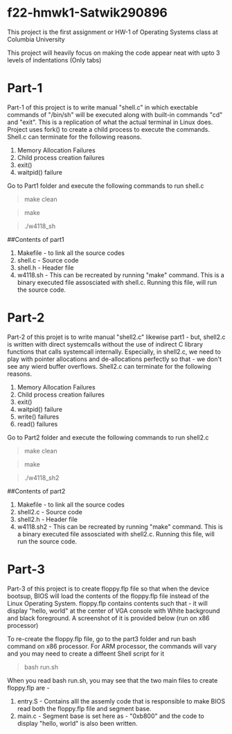 # f22-hmwk1-Satwik290896
This project is the first assignment or HW-1 of Operating Systems class at Columbia University

This project will heavily focus on making the code appear neat with upto 3 levels of indentations (Only tabs)

# Part-1

Part-1 of this project is to write manual "shell.c" in which exectable commands of "/bin/sh" will be executed along with built-in commands "cd" and "exit". This is a replication of what the actual terminal in Linux does. Project uses fork() to create a child process to execute the commands. Shell.c can terminate for the following reasons.

1. Memory Allocation Failures
2. Child process creation failures
3. exit()
4. waitpid() failure

Go to Part1 folder and execute the following commands to run shell.c
> make clean

> make

> ./w4118_sh

##Contents of part1
1. Makefile - to link all the source codes
2. shell.c - Source code
3. shell.h - Header file
4. w4118.sh - This can be recreated by running "make" command. This is a binary executed file assosciated with shell.c. Running this file, will run the source code.

# Part-2

Part-2 of this projet is to write manual "shell2.c" likewise part1 - but, shell2.c is written with direct systemcalls without the use of indirect C library functions that calls systemcall internally. Especially, in shell2.c, we need to play with pointer allocations and de-allocations perfectly so that - we don't see any wierd buffer overflows. Shell2.c can terminate for the following reasons.

1. Memory Allocation Failures
2. Child process creation failures
3. exit()
4. waitpid() failure
5. write() failures
6. read() failures




Go to Part2 folder and execute the following commands to run shell2.c
> make clean

> make

> ./w4118_sh2

##Contents of part2
1. Makefile - to link all the source codes
2. shell2.c - Source code
3. shell2.h - Header file
4. w4118.sh2 - This can be recreated by running "make" command. This is a binary executed file assosciated with shell2.c. Running this file, will run the source code.


# Part-3

Part-3 of this project is to create floppy.flp file so that when the device bootsup, BIOS will load the contents of the floppy.flp file instead of the Linux Operating System. floppy.flp contains contents such that - it will display "hello, world" at the center of VGA console with White background and black foreground. A screenshot of it is provided below (run on x86 processor)

To re-create the floppy.flp file, go to the part3 folder and run bash command on x86 processor. For ARM processor, the commands will vary and you may need to create a diffeent Shell script for it
> bash run.sh

When you read bash run.sh, you may see that the two main files to create floppy.flp are -
1. entry.S - Contains alll the assemly code that is responsible to make BIOS read both the floppy.flp file and segment base. 
2. main.c - Segment base is set here as - "0xb800" and the code to display "hello, world" is also been written.



